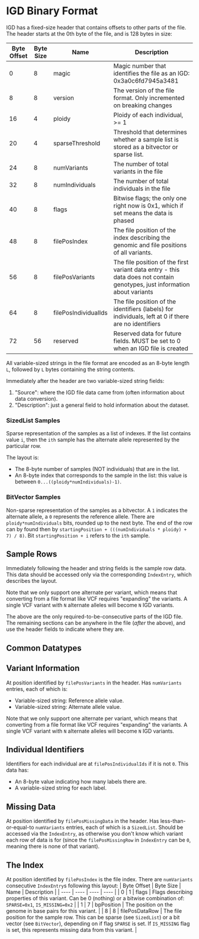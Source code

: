 # IGD Binary Format

IGD has a fixed-size header that contains offsets to other parts of the file. The header
starts at the 0th byte of the file, and is 128 bytes in size:

| Byte Offset | Byte Size | Name | Description |
| ---- | ---- | ---- | ---- |
| 0 | 8 | magic | Magic number that identifies the file as an IGD: 0x3a0c6fd7945a3481 |
| 8 | 8 | version | The version of the file format. Only incremented on breaking changes |
| 16 | 4 | ploidy | Ploidy of each individual, >= 1 |
| 20 | 4 | sparseThreshold | Threshold that determines whether a sample list is stored as a bitvector or sparse list. |
| 24 | 8 | numVariants | The number of total variants in the file |
| 32 | 8 | numIndividuals | The number of total individuals in the file |
| 40 | 8 | flags | Bitwise flags; the only one right now is 0x1, which if set means the data is phased |
| 48 | 8 | filePosIndex | The file position of the index describing the genomic and file positions of all variants. |
| 56 | 8 | filePosVariants | The file position of the first variant data entry - this data does not contain genotypes, just information about variants |
| 64 | 8 | filePosIndividualIds | The file position of the identifiers (labels) for individuals, left at 0 if there are no identifiers |
| 72 | 56 | reserved | Reserved data for future fields. MUST be set to 0 when an IGD file is created |

All variable-sized strings in the file format are encoded as an 8-byte length `L`, followed by `L` bytes containing the string contents.

Immediately after the header are two variable-sized string fields:
1. "Source": where the IGD file data came from (often information about data conversion).
2. "Description": just a general field to hold information about the dataset.

### SizedList Samples

Sparse representation of the samples as a list of indexes. If the list contains value `i`, then the `ith` sample has the alternate allele represented by the particular row.

The layout is:
  * The 8-byte number of samples (NOT individuals) that are in the list.
  * An 8-byte index that corresponds to the sample in the list: this value is between `0...((ploidy*numIndividuals)-1)`.

### BitVector Samples

Non-sparse representation of the samples as a bitvector. A `1` indicates the alternate allele, a `0` represents the reference allele. There are `ploidy*numIndividuals` bits, rounded up to the next byte. The end of the row can by found then by `startingPosition + (((numIndividuals * ploidy) + 7) / 8)`. Bit `startingPosition + i` refers to the `ith` sample.

## Sample Rows

Immediately following the header and string fields is the sample row data. This data should be accessed only via the corresponding `IndexEntry`, which describes the layout.

Note that we only support one alternate per variant, which means that converting from a file format like VCF requires "expanding" the variants. A single VCF variant with `N` alternate alleles will become `N` IGD variants.

The above are the only required-to-be-consecutive parts of the IGD file. The remaining sections can be anywhere in the file (_after_ the above), and use the header fields to indicate where they are.

## Common Datatypes

## Variant Information

At position identified by `filePosVariants` in the header. Has `numVariants` entries, each of which is:
* Variable-sized string: Reference allele value.
* Variable-sized string: Alternate allele value.

Note that we only support one alternate per variant, which means that converting from a file format like VCF requires "expanding" the variants. A single VCF variant with `N` alternate alleles will become `N` IGD variants.

## Individual Identifiers

Identifiers for each individual are at `filePosIndividualIds` if it is not `0`. This data has:
* An 8-byte value indicating how many labels there are.
* A variable-sized string for each label.

## Missing Data

At position identified by `filePosMissingData` in the header. Has less-than-or-equal-to `numVariants` entries, each of which is a `SizedList`. Should be accessed via the `IndexEntry`, as otherwise you don't know which variant each row of data is for (since the `filePosMissingRow` in `IndexEntry` can be `0`, meaning there is none of that variant).

## The Index

At position identified by `filePosIndex` is the file index. There are `numVariants` consecutive `IndexEntry`s following this layout:
| Byte Offset | Byte Size | Name | Description |
| ---- | ---- | ---- | ---- |
| 0 | 1 | flags | Flags describing properties of this variant. Can be 0 (nothing) or a bitwise combination of: `SPARSE=0x1`, `IS_MISSING=0x2` |
| 1 | 7 | bpPosition | The position on the genome in base pairs for this variant. |
| 8 | 8 | filePosDataRow | The file position for the sample row. This can be sparse (see `SizedList`) or a bit vector (see `BitVector`), depending on if flag `SPARSE` is set. If `IS_MISSING` flag is set, this represents missing data from this variant. |
